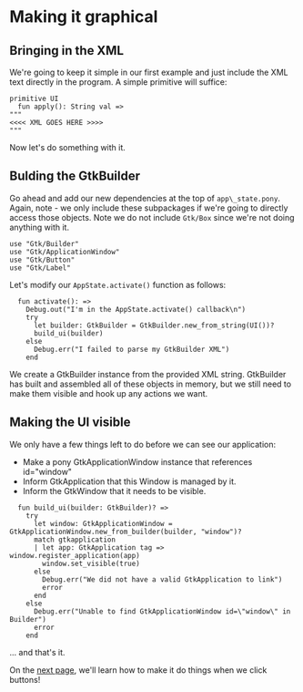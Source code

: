 # Making it graphical

## Bringing in the XML

We're going to keep it simple in our first example and just include the XML
text directly in the program.  A simple primitive will suffice:

```pony
primitive UI
  fun apply(): String val =>
"""
<<<< XML GOES HERE >>>>
"""
```

Now let's do something with it.

## Bulding the GtkBuilder

Go ahead and add our new dependencies at the top of `app\_state.pony`.  Again,
note - we only include these subpackages if we're going to directly access
those objects.  Note we do not include `Gtk/Box` since we're not doing
anything with it.

```pony
use "Gtk/Builder"
use "Gtk/ApplicationWindow"
use "Gtk/Button"
use "Gtk/Label"
```
Let's modify our `AppState.activate()` function as follows:

```pony
  fun activate(): =>
    Debug.out("I'm in the AppState.activate() callback\n")
    try
      let builder: GtkBuilder = GtkBuilder.new_from_string(UI())?
      build_ui(builder)
    else
      Debug.err("I failed to parse my GtkBuilder XML")
    end
```

We create a GtkBuilder instance from the provided XML string.  GtkBuilder
has built and assembled all of these objects in memory, but we still need
to make them visible and hook up any actions we want.

## Making the UI visible

We only have a few things left to do before we can see our application:

- Make a pony GtkApplicationWindow instance that references id="window"
- Inform GtkApplication that this Window is managed by it.
- Inform the GtkWindow that it needs to be visible.

```pony
  fun build_ui(builder: GtkBuilder)? =>
    try
      let window: GtkApplicationWindow = GtkApplicationWindow.new_from_builder(builder, "window")?
      match gtkapplication
      | let app: GtkApplication tag => window.register_application(app)
        window.set_visible(true)
      else
        Debug.err("We did not have a valid GtkApplication to link")
        error
      end
    else
      Debug.err("Unable to find GtkApplicationWindow id=\"window\" in Builder")
      error
    end
```

... and that's it.

On the [next page](../03/), we'll learn how to make it do things when we click buttons!

